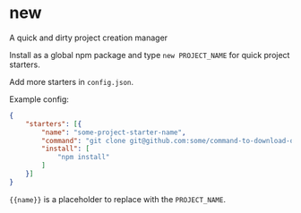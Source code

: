 # new
A quick and dirty project creation manager

Install as a global npm package and type `new PROJECT_NAME` for quick project starters.

Add more starters in `config.json`. 

Example config:

```json
{
    "starters": [{
        "name": "some-project-starter-name",
        "command": "git clone git@github.com:some/command-to-download-or-intstall-starter.git {{name}}",
        "install": [
            "npm install"
        ]
    }]
}
```

`{{name}}` is a placeholder to replace with the `PROJECT_NAME`.